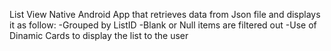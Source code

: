 List View
Native Android App that retrieves data from Json file and displays it as follow:
-Grouped by ListID
-Blank or Null items are filtered out 
-Use of Dinamic Cards to display the list to the user
